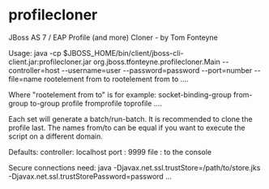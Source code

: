 profilecloner
=============

JBoss AS 7 / EAP  Profile (and more) Cloner - by Tom Fonteyne

Usage:
 java -cp $JBOSS_HOME/bin/client/jboss-cli-client.jar:profilecloner.jar org.jboss.tfonteyne.profilecloner.Main --controller=host
        --username=user --password=password --port=number  --file=name rootelement from to rootelement from to ....  

 Where "rootelement from to" is for example:
      socket-binding-group from-group to-group profile fromprofile toprofile  ....

 Each set will generate a batch/run-batch. It is recommended to clone the profile last.
 The names from/to can be equal if you want to execute the script on a different domain.

Defaults:
  controller: localhost
  port      : 9999
  file      : to the console

 Secure connections need:
    java -Djavax.net.ssl.trustStore=/path/to/store.jks -Djavax.net.ssl.trustStorePassword=password  ...

